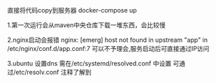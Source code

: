 直接将代码copy到服务器 docker-compose up

1.第一次运行会从maven中央仓库下载一堆东西，会比较慢

2.nginx启动会报错
nginx: [emerg] host not found in upstream "app" in /etc/nginx/conf.d/app.conf:7
可以不予理会,服务启动后可直接通过IP访问

3.ubuntu 设置dns 需在/etc/systemd/resolved.conf 中设置
可通过/etc/resolv.conf 注释了解到
